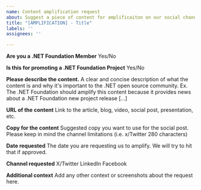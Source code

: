 ```yaml
---
name: Content amplification request
about: Suggest a piece of content for amplificaiton on our social channels
title: "[AMPLIFICATION] - Title"
labels: ''
assignees: ''

---
```

**Are you a .NET Foundation Member**
Yes/No

**Is this for promoting a .NET Foundation Project**
Yes/No


**Please describe the content.**
A clear and concise description of what the content is and why it's important to the .NET open source community. Ex. The .NET Foundation should amplify this content because it provides news about a .NET Foundation new project release [...]

**URL of the content**
Link to the article, blog, video, social post, presentation, etc. 

**Copy for the content**
Suggested copy you want to use for the social post. Please keep in mind the channel limitations (i.e. x/Twitter 280 characters)

**Date requested**
The date you are requesting us to amplify. We will try to hit that if approved. 

**Channel requested**
X/Twitter
LinkedIn
Facebook


**Additional context**
Add any other context or screenshots about the request here.
